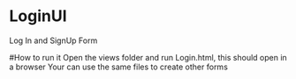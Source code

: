 # LoginUI
Log In and SignUp Form

#How to run it 
Open the views folder and run Login.html, this should open in a browser
Your can use the same files to create other forms

